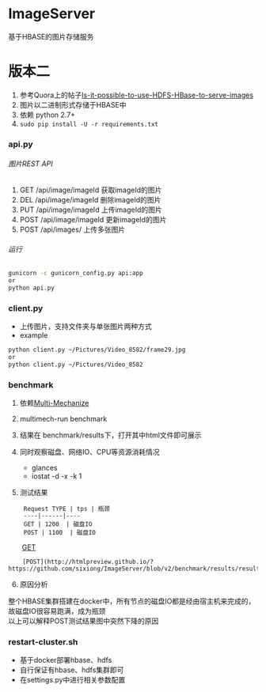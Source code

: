 # ImageServer 
基于HBASE的图片存储服务
# 版本二
1. 参考Quora上的帖子[Is-it-possible-to-use-HDFS-HBase-to-serve-images](https://www.quora.com/Is-it-possible-to-use-HDFS-HBase-to-serve-images)
2. 图片以二进制形式存储于HBASE中
3. 依赖 python 2.7+
4. `sudo pip install -U -r requirements.txt`

### api.py
###### 图片REST API
1. GET /api/image/imageId 获取imageId的图片
2. DEL /api/image/imageId 删除imageId的图片
3. PUT /api/image/imageId 上传imageId的图片
4. POST /api/image/imageId 更新imageId的图片
5. POST /api/images/ 上传多张图片
###### 运行
```bash
gunicorn -c gunicorn_config.py api:app
or
python api.py 
```
### client.py
- 上传图片，支持文件夹与单张图片两种方式
- example
```bash
python client.py ~/Pictures/Video_8582/frame29.jpg
or
python client.py ~/Pictures/Video_8582
```
### benchmark
1. 依赖[Multi-Mechanize](http://multi-mechanize.readthedocs.io/en/latest/index.html)
2. multimech-run benchmark
3. 结果在 benchmark/results下，打开其中html文件即可展示
4. 同时观察磁盘、网络IO、CPU等资源消耗情况

    - glances
    - iostat -d -x -k 1
  
5. 测试结果

        Request TYPE | tps | 瓶颈
        ----|------|----
        GET | 1200  | 磁盘IO
        POST | 1100  | 磁盘IO
        
        [GET](http://htmlpreview.github.io/?https://github.com/sixiong/ImageServer/blob/v2/benchmark/results/results_2016.12.07_16.38.10/results.html)

        [POST](http://htmlpreview.github.io/?https://github.com/sixiong/ImageServer/blob/v2/benchmark/results/results_2016.12.08_10.08.11/results.html)
6. 原因分析

整个HBASE集群搭建在docker中，所有节点的磁盘IO都是经由宿主机来完成的，故磁盘IO很容易跑满，成为瓶颈</br>
以上可以解释POST测试结果图中突然下降的原因

### restart-cluster.sh
- 基于docker部署hbase、hdfs
- 自行保证有hbase、hdfs集群即可
- 在settings.py中进行相关参数配置
